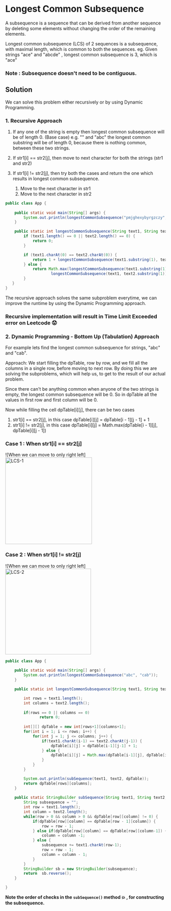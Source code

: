 # Longest Common Subsequence

A subsequence is a sequence that can be derived from another sequence by deleting some elements without changing the order of the remaining elements. 

Longest common subsequence (LCS) of 2 sequences is a subsequence, with maximal length, which is common to both the sequences. 
eg. Given strings "ace" and "abcde" , longest common subsequence is 3, which is "ace"

### Note : Subsequence doesn't need to be contiguous.

## Solution
We can solve this problem either recursively or by using Dynamic Programming. 

### 1. Recursive Approach

1. If any one of the string is empty then longest common subsequence will be of length 0. (Base case)
e.g. "" and "abc" the longest common substring will be of length 0, because there is nothing common, between these two strings. 

2. If str1[i] == str2[j], then move to next character for both the strings (str1 and str2)

3. If str1[i] != str2[j], then try both the cases and return the one which results in longest common subsequence. 
	1. Move to the next character in str1 
	2. Move to the next character in str2


```java
public class App {
	
	public static void main(String[] args) {
		System.out.println(longestCommonSubsequence("pmjghexybyrgzczy", "hafcdqbgncrcbihkd"));
	}

	public static int longestCommonSubsequence(String text1, String text2) {
		if (text1.length() == 0 || text2.length() == 0) {
			return 0;
		}

		if (text1.charAt(0) == text2.charAt(0)) {
			return 1 + longestCommonSubsequence(text1.substring(1), text2.substring(1));
		} else {
			return Math.max(longestCommonSubsequence(text1.substring(1), text2),
					longestCommonSubsequence(text1, text2.substring(1)));
		}
   }
}

```

The recursive approach solves the same subproblem everytime, we can improve the runtime by using the Dynamic Programming approach.

### Recursive implementation will result in Time Limit Exceeded error on Leetcode 😟 

### 2. Dynamic Programming - Bottom Up (Tabulation) Approach
For example lets find the longest common subsequence for strings, "abc" and "cab". 

Approach: We start filling the dpTable, row by row, and we fill all the columns in a single row, before moving to next row. 
By doing this we are solving the subproblems, which will help us, to get to the result of our actual problem.

Since there can't be anything common when anyone of the two strings is empty, the longest common subsequence will be 0. So in dpTable all the values in first row and first column will be 0.


Now while filling the cell dpTable[i][j], there can be two cases
1. str1[i] == str2[j], in this case dpTable[i][j] = dpTable[i - 1][j - 1] + 1
2. str1[i] != str2[j], in this case dpTable[i][j] = Math.max(dpTable[i - 1][j], dpTable[i][j - 1])

### Case 1 : When str1[i] == str2[j]
![When we can move to only right left]
<img width="272" alt="LCS-1" src="https://user-images.githubusercontent.com/65402647/139524170-f748e398-630a-49a9-b463-53206728865c.png">


### Case 2 : When str1[i] != str2[j]
![When we can move to only right left]
<img width="269" alt="LCS-2" src="https://user-images.githubusercontent.com/65402647/139524182-afa5db14-805a-45aa-8291-b82b694bbe8c.png">

```java
public class App {
	
	public static void main(String[] args) {
		System.out.println(longestCommonSubsequence("abc", "cab"));
	}

	public static int longestCommonSubsequence(String text1, String text2) {

		int rows = text1.length();
		int columns = text2.length();
		
		if(rows == 0 || columns == 0)
	           return 0;
		
		int[][] dpTable = new int[rows+1][columns+1];
		for(int i = 1; i <= rows; i++) {
			for(int j = 1; j <= columns; j++) {
				if(text1.charAt(i-1) == text2.charAt(j-1)) {
					dpTable[i][j] = dpTable[i-1][j-1] + 1;
				} else {
					dpTable[i][j] = Math.max(dpTable[i-1][j], dpTable[i][j-1]);
				}
			}
		}

		System.out.println(subSequence(text1, text2, dpTable));
		return dpTable[rows][columns];
	}
	
	public static StringBuilder subSequence(String text1, String text2, int[][] dpTable) {
		String subsequence = "";
		int row = text1.length();
		int column = text2.length();
		while(row > 0 && column > 0 && dpTable[row][column] != 0) {
			if(dpTable[row][column] == dpTable[row - 1][column]) {
				row = row - 1;
			} else if(dpTable[row][column] == dpTable[row][column-1]) {
				column = column -1;
			} else {
				subsequence += text1.charAt(row-1);
				row = row - 1;
				column = column - 1; 
			}
		}
		StringBuilder sb = new StringBuilder(subsequence);
		return  sb.reverse();
	}

}
```
**Note the order of checks in the `subSequence()` method 💥 , for constructing the subsequence.**
